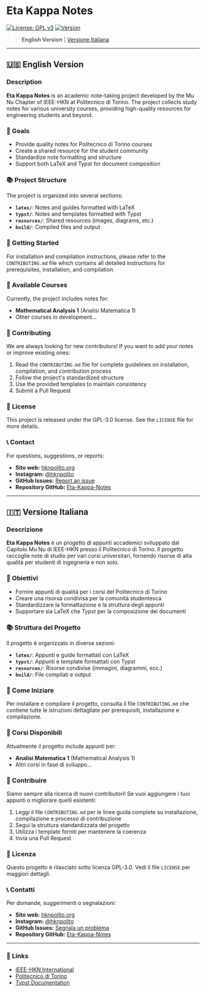 # Eta Kappa Notes

[![License: GPL v3](https://img.shields.io/badge/License-GPLv3-blue.svg)](https://www.gnu.org/licenses/gpl-3.0)
[![Version](https://img.shields.io/badge/version-0.1.0-green.svg)](https://github.com/MuNuChapterHKN/Eta-Kappa-Notes)

> **English Version** | [Versione Italiana](#🇮🇹-versione-italiana)

---

## 🇺🇸 English Version

### Description

**Eta Kappa Notes** is an academic note-taking project developed by the Mu Nu Chapter of IEEE-HKN at Politecnico di Torino. The project collects study notes for various university courses, providing high-quality resources for engineering students and beyond.

### 🎯 Goals

- Provide quality notes for Politecnico di Torino courses
- Create a shared resource for the student community
- Standardize note formatting and structure
- Support both LaTeX and Typst for document composition

### 📚 Project Structure

The project is organized into several sections:

- **`latex/`**: Notes and guides formatted with LaTeX
- **`typst/`**: Notes and templates formatted with Typst
- **`resources/`**: Shared resources (images, diagrams, etc.)
- **`build/`**: Compiled files and output

### 🚀 Getting Started

For installation and compilation instructions, please refer to the `CONTRIBUTING.md` file which contains all detailed instructions for prerequisites, installation, and compilation.

### 📖 Available Courses

Currently, the project includes notes for:

- **Mathematical Analysis 1** (Analisi Matematica 1)
- Other courses in development...

### 🤝 Contributing

We are always looking for new contributors! If you want to add your notes or improve existing ones:

1. Read the `CONTRIBUTING.md` file for complete guidelines on installation, compilation, and contribution process
2. Follow the project's standardized structure
3. Use the provided templates to maintain consistency
4. Submit a Pull Request

### 📄 License

This project is released under the GPL-3.0 license. See the `LICENSE` file for more details.

### 📞 Contact

For questions, suggestions, or reports:
- **Sito web:** [hknpolito.org](https://hknpolito.org/)
- **Instagram:** [@hknpolito](https://www.instagram.com/hknpolito/)
- **GitHub Issues:** [Report an issue](https://github.com/MuNuChapterHKN/Eta-Kappa-Notes/issues)
- **Repository GitHub:** [Eta-Kappa-Notes](https://github.com/MuNuChapterHKN/Eta-Kappa-Notes/)

---

## 🇮🇹 Versione Italiana

### Descrizione

**Eta Kappa Notes** è un progetto di appunti accademici sviluppato dal Capitolo Mu Nu di IEEE-HKN presso il Politecnico di Torino. Il progetto raccoglie note di studio per vari corsi universitari, fornendo risorse di alta qualità per studenti di ingegneria e non solo.

### 🎯 Obiettivi

- Fornire appunti di qualità per i corsi del Politecnico di Torino
- Creare una risorsa condivisa per la comunità studentesca
- Standardizzare la formattazione e la struttura degli appunti
- Supportare sia LaTeX che Typst per la composizione dei documenti

### 📚 Struttura del Progetto

Il progetto è organizzato in diverse sezioni:

- **`latex/`**: Appunti e guide formattati con LaTeX
- **`typst/`**: Appunti e template formattati con Typst
- **`resources/`**: Risorse condivise (immagini, diagrammi, ecc.)
- **`build/`**: File compilati e output

### 🚀 Come Iniziare

Per installare e compilare il progetto, consulta il file `CONTRIBUTING.md` che contiene tutte le istruzioni dettagliate per prerequisiti, installazione e compilazione.

### 📖 Corsi Disponibili

Attualmente il progetto include appunti per:

- **Analisi Matematica 1** (Mathematical Analysis 1)
- Altri corsi in fase di sviluppo...

### 🤝 Contribuire

Siamo sempre alla ricerca di nuovi contributori! Se vuoi aggiungere i tuoi appunti o migliorare quelli esistenti:

1. Leggi il file `CONTRIBUTING.md` per le linee guida complete su installazione, compilazione e processo di contribuzione
2. Segui la struttura standardizzata del progetto
3. Utilizza i template forniti per mantenere la coerenza
4. Invia una Pull Request

### 📄 Licenza

Questo progetto è rilasciato sotto licenza GPL-3.0. Vedi il file `LICENSE` per maggiori dettagli.

### 📞 Contatti

Per domande, suggerimenti o segnalazioni:
- **Sito web:** [hknpolito.org](https://hknpolito.org/)
- **Instagram:** [@hknpolito](https://www.instagram.com/hknpolito/)
- **GitHub Issues:** [Segnala un problema](https://github.com/MuNuChapterHKN/Eta-Kappa-Notes/issues)
- **Repository GitHub:** [Eta-Kappa-Notes](https://github.com/MuNuChapterHKN/Eta-Kappa-Notes/)

---

### 🔗 Links

- [IEEE-HKN International](https://hkn.ieee.org/)
- [Politecnico di Torino](https://www.polito.it/)
- [Typst Documentation](https://typst.app/docs/)

